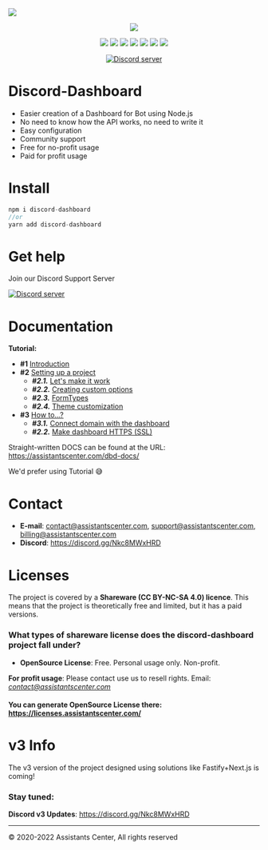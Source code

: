 <img src="https://cdn.assistantscenter.com/kxlrosdn">

<p align="center"><img src="https://nodei.co/npm/discord-dashboard.png"></p>
<p align="center"><img src="https://img.shields.io/npm/v/discord-dashboard"> <img src="https://img.shields.io/github/repo-size/breftejk/Discord.js-Web-Dashboard"> <img src="https://img.shields.io/badge/License-CC%20BY--NC--SA%204.0-green.svg"> <img src="https://img.shields.io/github/contributors/breftejk/Discord.js-Web-Dashboard?color=green"> <img src="https://img.shields.io/badge/node.js-16.6.0+-blue"> <img src="https://img.shields.io/github/package-json/dependency-version/breftejk/Discord.js-Web-Dashboard/discord.js"> <img src="https://img.shields.io/github/package-json/dependency-version/breftejk/Discord.js-Web-Dashboard/express"> </p>
<p align="center"><a href="https://discord.gg/Nkc8MWxHRD"> <img src="https://discordapp.com/api/guilds/803034737261936670/widget.png" alt="Discord server"/></a></p>

# Discord-Dashboard

- Easier creation of a Dashboard for Bot using Node.js
- No need to know how the API works, no need to write it
- Easy configuration
- Community support
- Free for no-profit usage
- Paid for profit usage

# Install

```js
npm i discord-dashboard
//or
yarn add discord-dashboard
```

# Get help

Join our Discord Support Server

<a href="https://discord.gg/Nkc8MWxHRD"> <img src="https://discordapp.com/api/guilds/803034737261936670/widget.png" alt="Discord server"/></a>

# Documentation

**Tutorial:**
- **#1** [Introduction](https://learnit.assistantscenter.com/discord-dashboard-tutorial-1-introduction/)
- **#2** [Setting up a project](https://learnit.assistantscenter.com/discord-dashboard-tutorial-2-setting-up-a-project/)
  - ***#2.1.*** [Let's make it work](https://learnit.assistantscenter.com/discord-dashboard-tutorial-2-1-lets-make-it-work/)
  - ***#2.2.*** [Creating custom options](https://learnit.assistantscenter.com/discord-dashboard-tutorial-2-2-creating-custom-options/)
  - ***#2.3.*** [FormTypes](https://learnit.assistantscenter.com/discord-dashboard-tutorial-2-3-formtypes/)
  - ***#2.4.*** [Theme customization](https://learnit.assistantscenter.com/discord-dashboard-tutorial-2-3-theme-customization/)
- **#3** [How to...? ](https://learnit.assistantscenter.com/discord-dashboard-tutorial-3-how-to/)
    - ***#3.1.*** [Connect domain with the dashboard](https://learnit.assistantscenter.com/discord-dashboard-tutorial-3-1-connect-domain-with-the-dashboard/)
    - ***#2.2.*** [Make dashboard HTTPS (SSL)](https://learnit.assistantscenter.com/discord-dashboard-tutorial-3-2-make-dashboard-https-ssl/)

Straight-written DOCS can be found at the URL: https://assistantscenter.com/dbd-docs/

We'd prefer using Tutorial 😅

# Contact

- **E-mail**: contact@assistantscenter.com, support@assistantscenter.com, billing@assistantscenter.com
- **Discord**: https://discord.gg/Nkc8MWxHRD

# Licenses

The project is covered by a **Shareware (CC BY-NC-SA 4.0) licence**. This means that the project is theoretically free and limited, but it has a paid versions.

### What types of shareware license does the discord-dashboard project fall under?

- **OpenSource License**: Free. Personal usage only. Non-profit.

**For profit usage**: Please contact use us to resell rights. Email: *contact@assistantscenter.com*

#### You can generate OpenSource License there: https://licenses.assistantscenter.com/

# v3 Info

The v3 version of the project designed using solutions like Fastify+Next.js is coming!

### **Stay tuned:**

**Discord v3 Updates**: https://discord.gg/Nkc8MWxHRD

<hr>

© 2020-2022 Assistants Center, All rights reserved